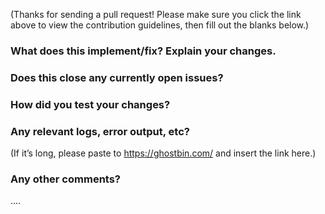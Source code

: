 (Thanks for sending a pull request! Please make sure you click the link above to view the contribution guidelines, then fill out the blanks below.)

### What does this implement/fix? Explain your changes.


### Does this close any currently open issues?
<!-- Uncomment any one the lines below as per your pull request -->
<!-- Fixes # (issue)  - use this if your pull request solves the issue completely-->
<!-- Addresses # (issue)  - use this if your pull request solves only a part of the issue-->

### How did you test your changes?
<!-- Add relevant screenshot or screen recordings here -->

### Any relevant logs, error output, etc?
(If it’s long, please paste to https://ghostbin.com/ and insert the link here.)

### Any other comments?
....



